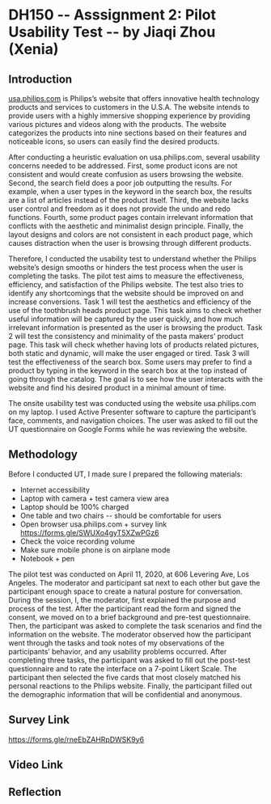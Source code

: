 # DH150 -- Asssignment 2: Pilot Usability Test -- by Jiaqi Zhou (Xenia)

## Introduction

<a href="https://www.usa.philips.com/">usa.philips.com</a> is Philips’s website that offers innovative health technology products and services to customers in the U.S.A. The website intends to provide users with a highly immersive shopping experience by providing various pictures and videos along with the products. The website categorizes the products into nine sections based on their features and noticeable icons, so users can easily find the desired products. 

After conducting a heuristic evaluation on usa.philips.com, several usability concerns needed to be addressed. First, some product icons are not consistent and would create confusion as users browsing the website. Second, the search field does a poor job outputting the results. For example, when a user types in the keyword in the search box, the results are a list of articles instead of the product itself. Third, the website lacks user control and freedom as it does not provide the undo and redo functions. Fourth, some product pages contain irrelevant information that conflicts with the aesthetic and minimalist design principle. Finally, the layout designs and colors are not consistent in each product page, which causes distraction when the user is browsing through different products. 

Therefore, I conducted the usability test to understand whether the Philips website’s design smooths or hinders the test process when the user is completing the tasks. The pilot test aims to measure the effectiveness, efficiency, and satisfaction of the Philips website. The test also tries to identify any shortcomings that the website should be improved on and increase conversions. Task 1 will test the aesthetics and efficiency of the use of the toothbrush heads product page. This task aims to check whether useful information will be captured by the user quickly, and how much irrelevant information is presented as the user is browsing the product. Task 2 will test the consistency and minimality of the pasta makers’ product page. This task will check whether having lots of products related pictures, both static and dynamic, will make the user engaged or tired. Task 3 will test the effectiveness of the search box. Some users may prefer to find a product by typing in the keyword in the search box at the top instead of going through the catalog. The goal is to see how the user interacts with the website and find his desired product in a minimal amount of time. 

The onsite usability test was conducted using the website usa.philips.com on my laptop. I used Active Presenter software to capture the participant’s face, comments, and navigation choices. The user was asked to fill out the UT questionnaire on Google Forms while he was reviewing the website. 


## Methodology

Before I conducted UT, I made sure I prepared the following materials:
- Internet accessibility
- Laptop with camera  + test camera view area 
- Laptop should be 100% charged
- One table and two chairs -- should be comfortable for users
- Open browser usa.philips.com + survey link https://forms.gle/SWUXo4gyT5XZwPGz6 
- Check the voice recording volume
- Make sure mobile phone is on airplane mode
- Notebook + pen


The pilot test was conducted on April 11, 2020, at 606 Levering Ave, Los Angeles. The moderator and participant sat next to each other but gave the participant enough space to create a natural posture for conversation. During the session, I, the moderator,  first explained the purpose and process of the test. After the participant read the form and signed the consent, we moved on to a brief background and pre-test questionnaire. Then, the participant was asked to complete the task scenarios and find the information on the website. The moderator observed how the participant went through the tasks and took notes of my observations of the participants’ behavior, and any usability problems occurred. After completing three tasks, the participant was asked to fill out the post-test questionnaire and to rate the interface on a 7-point Likert Scale. The participant then selected the five cards that most closely matched his personal reactions to the Philips website. Finally, the participant filled out the demographic information that will be confidential and anonymous. 


## Survey Link
https://forms.gle/rneEbZAHRpDWSK9y6

## Video Link




## Reflection
